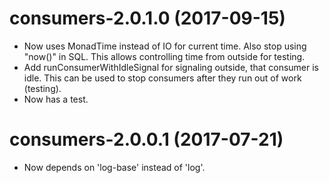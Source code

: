 # consumers-2.0.1.0 (2017-09-15)
* Now uses MonadTime instead of IO for current time. Also stop using "now()"
  in SQL. This allows controlling time from outside for testing.
* Add runConsumerWithIdleSignal for signaling outside, that consumer is
  idle. This can be used to stop consumers after they run out of work (testing).
* Now has a test.

# consumers-2.0.0.1 (2017-07-21)
* Now depends on 'log-base' instead of 'log'.
